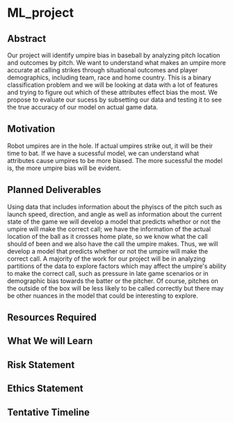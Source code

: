 # ML_project

## Abstract

Our project will identify umpire bias in baseball by analyzing pitch 
location and outcomes by pitch. We want to understand what makes an umpire 
more accurate at calling strikes through situational outcomes and player
demographics, including team, race and home country. This is a binary 
classification problem and we will be looking at data with a lot of features
and trying to figure out which of these attributes effect bias the most. 
We propose to evaluate our sucess by subsetting our data and testing it 
to see the true accuracy of our model on actual game data.

## Motivation

Robot umpires are in the hole. If actual umpires strike out, it will be their
time to bat. If we have a sucessful model, we can understand what attributes
cause umpires to be more biased. The more sucessful the model is, the more umpire 
bias will be evident.

## Planned Deliverables

Using data that includes information about the phyiscs of the pitch such as launch speed, direction, and angle as well as information about the current state of the game we will develop a model that predicts whethor or not the umpire will make the correct call; we have the information of the actual location of the ball as it crosses home plate, so we know what the call should of been and we also have the call the umpire makes. Thus, we will develop a model that predicts whether or not the umpire will make the correct call. A majority of the work for our project will be in analyzing partitions of the data to explore factors which may affect the umpire's ability to make the correct call, such as pressure in late game scenarios or in demographic bias towards the batter or the pitcher. Of course, pitches on the outside of the box will be less likely to be called correctly but there may be other nuances in the model that could be interesting to explore.

## Resources Required

## What We will Learn

## Risk Statement

## Ethics Statement

## Tentative Timeline